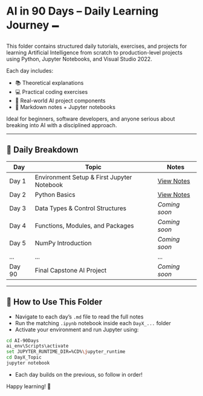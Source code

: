 # AI in 90 Days – Daily Learning Journey 🗕️

This folder contains structured daily tutorials, exercises, and projects for learning Artificial Intelligence from scratch to production-level projects using Python, Jupyter Notebooks, and Visual Studio 2022.

Each day includes:

* 📚 Theoretical explanations
* 💻 Practical coding exercises
* 🧠 Real-world AI project components
* 📝 Markdown notes + Jupyter notebooks

Ideal for beginners, software developers, and anyone serious about breaking into AI with a disciplined approach.

---

## 📅 Daily Breakdown

| Day    | Topic                                      | Notes                   |
| ------ | ------------------------------------------ | ----------------------- |
| Day 1  | Environment Setup & First Jupyter Notebook | [View Notes](./Day1.md) |
| Day 2  | Python Basics                              | [View Notes](./Day2.md) |
| Day 3  | Data Types & Control Structures            | *Coming soon*           |
| Day 4  | Functions, Modules, and Packages           | *Coming soon*           |
| Day 5  | NumPy Introduction                         | *Coming soon*           |
| ...    | ...                                        | ...                     |
| Day 90 | Final Capstone AI Project                  | *Coming soon*           |

---

## 🔁 How to Use This Folder

* Navigate to each day’s `.md` file to read the full notes
* Run the matching `.ipynb` notebook inside each `DayX_...` folder
* Activate your environment and run Jupyter using:

```bash
cd AI-90Days
ai_env\Scripts\activate
set JUPYTER_RUNTIME_DIR=%CD%\jupyter_runtime
cd DayX_Topic
jupyter notebook
```

* Each day builds on the previous, so follow in order!

Happy learning! 🚀
